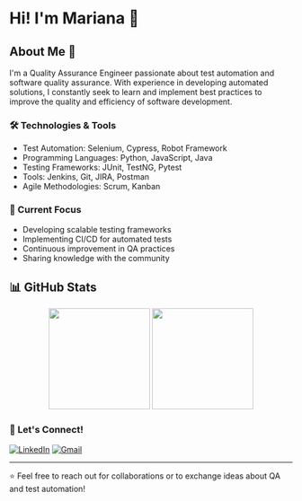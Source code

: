 # Hi! I'm Mariana 👋

## About Me 🚀
I'm a Quality Assurance Engineer passionate about test automation and software quality assurance. With experience in developing automated solutions, I constantly seek to learn and implement best practices to improve the quality and efficiency of software development.

### 🛠️ Technologies & Tools
- Test Automation: Selenium, Cypress, Robot Framework
- Programming Languages: Python, JavaScript, Java
- Testing Frameworks: JUnit, TestNG, Pytest
- Tools: Jenkins, Git, JIRA, Postman
- Agile Methodologies: Scrum, Kanban

### 🎯 Current Focus
- Developing scalable testing frameworks
- Implementing CI/CD for automated tests
- Continuous improvement in QA practices
- Sharing knowledge with the community

## 📊 GitHub Stats
<div align="center">
  <img height="180em" src="https://github-readme-stats.vercel.app/api?username=mari-roc&show_icons=true&theme=radical"/>
  <img height="180em" src="https://github-readme-stats.vercel.app/api/top-langs/?username=mari-roc&layout=compact&theme=radical"/>
</div>

### 🤝 Let's Connect!
[![LinkedIn](https://img.shields.io/badge/LinkedIn-0077B5?style=for-the-badge&logo=linkedin&logoColor=white)](https://www.linkedin.com/in/your-linkedin/)
[![Gmail](https://img.shields.io/badge/Gmail-D14836?style=for-the-badge&logo=gmail&logoColor=white)](mailto:your-email@gmail.com)

---
⭐️ Feel free to reach out for collaborations or to exchange ideas about QA and test automation!




